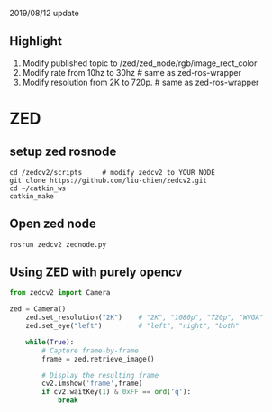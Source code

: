 2019/08/12 update

## Highlight
1. Modify published topic to /zed/zed_node/rgb/image_rect_color
2. Modify rate from 10hz to 30hz            # same as zed-ros-wrapper
3. Modify resolution from 2K to 720p.       # same as zed-ros-wrapper


# ZED
## setup zed rosnode
```
cd /zedcv2/scripts     # modify zedcv2 to YOUR NODE
git clone https://github.com/liu-chien/zedcv2.git
cd ~/catkin_ws
catkin_make
```

## Open zed node
```
rosrun zedcv2 zednode.py
```

## Using ZED with purely opencv
```python
from zedcv2 import Camera

zed = Camera()
    zed.set_resolution("2K")    # "2K", "1080p", "720p", "WVGA"
    zed.set_eye("left")         # "left", "right", "both"

    while(True):
        # Capture frame-by-frame
        frame = zed.retrieve_image()

        # Display the resulting frame
        cv2.imshow('frame',frame)
        if cv2.waitKey(1) & 0xFF == ord('q'):
            break

```
